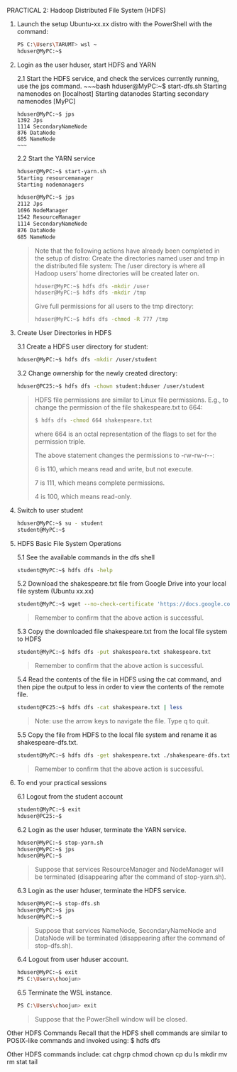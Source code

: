 PRACTICAL 2: Hadoop Distributed File System (HDFS)

1. Launch the setup Ubuntu-xx.xx distro with the PowerShell with the command:
   ~~~bash
   PS C:\Users\TARUMT> wsl ~
   hduser@MyPC:~$ 
   ~~~

2. Login as the user hduser, start HDFS and YARN 

   2.1 Start the HDFS service, and check the services currently running, use the jps command.
       ~~~bash
       hduser@MyPC:~$ start-dfs.sh
       Starting namenodes on [localhost]
       Starting datanodes
       Starting secondary namenodes [MyPC]

       hduser@MyPC:~$ jps
       1392 Jps
       1114 SecondaryNameNode
       876 DataNode
       685 NameNode
       ~~~

    2.2 Start the YARN service
      ~~~bash
      hduser@MyPC:~$ start-yarn.sh
      Starting resourcemanager
      Starting nodemanagers
      
      hduser@MyPC:~$ jps
      2112 Jps
      1696 NodeManager
      1542 ResourceManager
      1114 SecondaryNameNode
      876 DataNode
      685 NameNode
      ~~~
   
      > Note that the following actions have already been completed in the setup of distro:
      > Create the directories named user and tmp in the distributed file system: 
      > The /user directory is where all Hadoop users’ home directories will be created later on.
      > ~~~bash
      > hduser@MyPC:~$ hdfs dfs -mkdir /user
      > hduser@MyPC:~$ hdfs dfs -mkdir /tmp
      > ~~~
      > 
      > Give full permissions for all users to the tmp directory:
      > ~~~bash
      > hduser@MyPC:~$ hdfs dfs -chmod -R 777 /tmp
      > ~~~
   
3. Create User Directories in HDFS

   3.1 Create a HDFS user directory for student:
      ~~~bash
      hduser@MyPC:~$ hdfs dfs -mkdir /user/student
      ~~~

    3.2 Change ownership for the newly created directory:
      ~~~bash
      hduser@PC25:~$ hdfs dfs -chown student:hduser /user/student
      ~~~
      
      > HDFS file permissions are similar to Linux file permissions. 
      > E.g., to change the permission of the file shakespeare.txt to 664:
      > ~~~bash
      > $ hdfs dfs -chmod 664 shakespeare.txt
      > ~~~
      > where 664 is an octal representation of the flags to set for the permission triple.
      > 
      > The above statement  changes the permissions to -rw-rw-r--:
      > 
      > 6 is 110, which means read and write, but not execute.
      > 
      > 7 is 111, which means complete permissions.
      > 
      > 4 is 100, which means read-only.

4. Switch to user student
   ~~~bash
   hduser@MyPC:~$ su - student
   student@MyPC:~$
   ~~~

5. HDFS Basic File System Operations

   5.1 See the available commands in the dfs shell
     ~~~bash
     student@MyPC:~$ hdfs dfs -help
     ~~~
    
   5.2 Download the shakespeare.txt file from Google Drive into your local file system (Ubuntu xx.xx)
     ~~~bash
     student@MyPC:~$ wget --no-check-certificate 'https://docs.google.com/uc?export=download&id=122PnuKaSaA_OyYOKnxQOdlMc5awdyf5v' -O shakespeare.txt
     ~~~
     > Remember to confirm that the above action is successful.

   5.3 Copy the downloaded file shakespeare.txt from the local file system to HDFS
     ~~~bash
     student@MyPC:~$ hdfs dfs -put shakespeare.txt shakespeare.txt
     ~~~
     > Remember to confirm that the above action is successful.

   5.4 Read the contents of the file in HDFS using the cat command, and then pipe the output to less in order to view the contents of the remote file.  
     ~~~bash
     student@PC25:~$ hdfs dfs -cat shakespeare.txt | less 
     ~~~
     > Note: use the arrow keys to navigate the file. Type q to quit.

   5.5 Copy the file from HDFS to the local file system and rename it as shakespeare-dfs.txt.
     ~~~bash
     student@MyPC:~$ hdfs dfs -get shakespeare.txt ./shakespeare-dfs.txt
     ~~~
     > Remember to confirm that the above action is successful.

6. To end your practical sessions

   6.1 Logout from the student account
     ~~~bash
     student@MyPC:~$ exit
     hduser@PC25:~$ 
     ~~~
     
    6.2 Login as the user hduser, terminate the YARN service.
     ~~~bash
     hduser@MyPC:~$ stop-yarn.sh
     hduser@MyPC:~$ jps
     hduser@MyPC:~$ 
     ~~~
     > Suppose that services ResourceManager and NodeManager will be terminated (disappearing after the command of stop-yarn.sh). 

    6.3 Login as the user hduser, terminate the HDFS service.
     ~~~bash
     hduser@MyPC:~$ stop-dfs.sh
     hduser@MyPC:~$ jps
     hduser@MyPC:~$ 
     ~~~
     > Suppose that services NameNode, SecondaryNameNode and DataNode will be terminated (disappearing after the command of stop-dfs.sh). 

    6.4 Logout from user hduser account.
     ~~~bash
     hduser@MyPC:~$ exit
     PS C:\Users\choojun> 
     ~~~

    6.5 Terminate the WSL instance.
     ~~~bash
     PS C:\Users\choojun> exit
     ~~~
     > Suppose that the PowerShell window will be closed.
     


Other HDFS Commands
Recall that the HDFS shell commands are similar to POSIX-like commands and invoked using:
$ hdfs dfs <args> <command>

Other HDFS commands include:
cat
chgrp
chmod
chown
cp
du
ls
mkdir
mv
rm
stat
tail 


